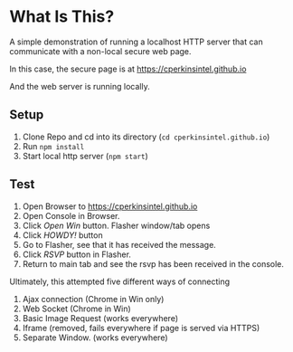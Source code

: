 What Is This?
=============

A simple demonstration of running a localhost HTTP server that can communicate
with a non-local secure web page.

In this case, the secure page is at https://cperkinsintel.github.io

And the web server is running locally.



Setup
-----

1. Clone Repo and cd into its directory (`cd cperkinsintel.github.io`)
2. Run `npm install`
2. Start local http server (`npm start`)


Test
----

1. Open Browser to https://cperkinsintel.github.io
2. Open Console in Browser.
3. Click _Open Win_ button. Flasher window/tab opens
4. Click _HOWDY!_ button
5. Go to Flasher, see that it has received the message.
6. Click _RSVP_ button in Flasher.
7. Return to main tab and see the rsvp has been received in the console.



Ultimately, this attempted five different ways of connecting

1. Ajax connection (Chrome in Win only)
2. Web Socket (Chrome in Win)
3. Basic Image Request (works everywhere)
4. Iframe (removed, fails everywhere if page is served via HTTPS)
5. Separate Window. (works everywhere)

